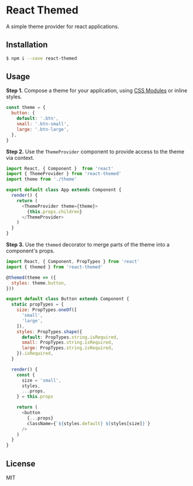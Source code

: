 # React Themed

A simple theme provider for react applications.

## Installation
```bash
$ npm i --save react-themed
```

## Usage
**Step 1.** Compose a theme for your application, using [CSS Modules](https://github.com/css-modules/css-modules) or inline styles.
```javascript
const theme = {
  button: {
    default: '.btn',
    small: '.btn-small',
    large: '.btn-large',
  },
}
```

**Step 2.** Use the `ThemeProvider` component to provide access to the theme via context.
```javascript
import React, { Component }  from 'react'
import { ThemeProvider } from 'react-themed'
import theme from './theme'

export default class App extends Component {
  render() {
    return (
      <ThemeProvider theme={theme}>
        {this.props.children}
      </ThemeProvider>
    )
  }
}
```

**Step 3.** Use the `themed` decorator to merge parts of the theme into a component's props.
```javascript
import React, { Component, PropTypes } from 'react'
import { themed } from 'react-themed'

@themed(theme => ({
  styles: theme.button,
}))

export default class Button extends Component {
  static propTypes = {
    size: PropTypes.oneOf([
      'small',
      'large',
    ]),
    styles: PropTypes.shape({
      default: PropTypes.string.isRequired,
      small: PropTypes.string.isRequired,
      large: PropTypes.string.isRequired,
    }).isRequired,
  }

  render() {
    const {
      size = 'small',
      styles,
      ...props,
    } = this.props

    return (
      <button
        {...props}
        className={`${styles.default} ${styles[size]}`}
      />
    )
  }
}
```


## License
MIT
